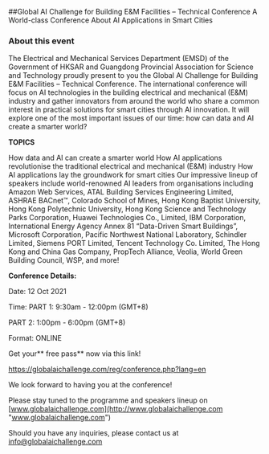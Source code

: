##Global AI Challenge for Building E&M Facilities – Technical Conference A World-class Conference About AI Applications in Smart Cities

### About this event
The Electrical and Mechanical Services Department (EMSD) of the Government of HKSAR and Guangdong Provincial Association for Science and Technology proudly present to you the Global AI Challenge for Building E&M Facilities – Technical Conference. The international conference will focus on AI technologies in the building electrical and mechanical (E&M) industry and gather innovators from around the world who share a common interest in practical solutions for smart cities through AI innovation. It will explore one of the most important issues of our time: how can data and AI create a smarter world?

**TOPICS**

How data and AI can create a smarter world
How AI applications revolutionise the traditional electrical and mechanical (E&M) industry
How AI applications lay the groundwork for smart cities
Our impressive lineup of speakers include world-renowned AI leaders from organisations including Amazon Web Services, ATAL Building Services Engineering Limited, ASHRAE BACnet™️, Colorado School of Mines, Hong Kong Baptist University, Hong Kong Polytechnic University, Hong Kong Science and Technology Parks Corporation, Huawei Technologies Co., Limited, IBM Corporation, International Energy Agency Annex 81 “Data-Driven Smart Buildings”, Microsoft Corporation, Pacific Northwest National Laboratory, Schindler Limited, Siemens PORT Limited, Tencent Technology Co. Limited, The Hong Kong and China Gas Company, PropTech Alliance, Veolia, World Green Building Council, WSP, and more!

**Conference Details:**

Date: 12 Oct 2021

Time: PART 1: 9:30am - 12:00pm (GMT+8)

PART 2: 1:00pm - 6:00pm (GMT+8)

Format: ONLINE

Get your** free pass** now via this link!

https://globalaichallenge.com/reg/conference.php?lang=en

We look forward to having you at the conference!

Please stay tuned to the programme and speakers lineup on [www.globalaichallenge.com](http://www.globalaichallenge.com "www.globalaichallenge.com")

Should you have any inquiries, please contact us at info@globalaichallenge.com
